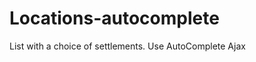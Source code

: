 Locations-autocomplete
======================

List with a choice of settlements. Use AutoComplete Ajax
